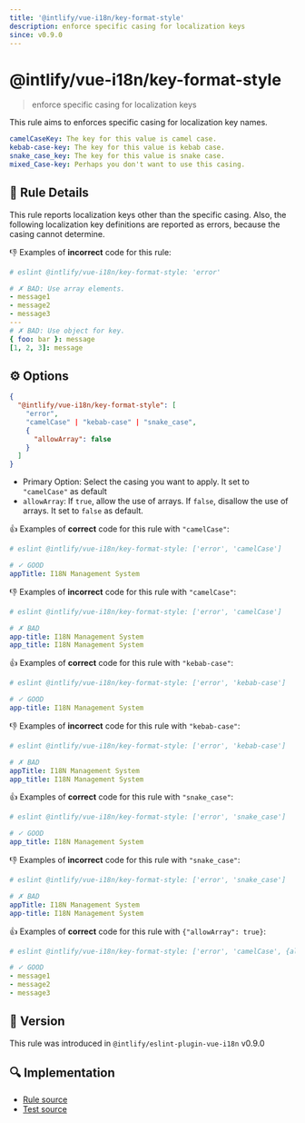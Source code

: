 ```yaml
---
title: '@intlify/vue-i18n/key-format-style'
description: enforce specific casing for localization keys
since: v0.9.0
---
```


# @intlify/vue-i18n/key-format-style

> enforce specific casing for localization keys

This rule aims to enforces specific casing for localization key names.

```yaml
camelCaseKey: The key for this value is camel case.
kebab-case-key: The key for this value is kebab case.
snake_case_key: The key for this value is snake case.
mixed_Case-key: Perhaps you don't want to use this casing.
```

## :book: Rule Details

This rule reports localization keys other than the specific casing.
Also, the following localization key definitions are reported as errors, because the casing cannot determine.

:-1: Examples of **incorrect** code for this rule:

<eslint-code-block language="yaml">

```yaml
# eslint @intlify/vue-i18n/key-format-style: 'error'

# ✗ BAD: Use array elements.
- message1
- message2
- message3
---
# ✗ BAD: Use object for key.
{ foo: bar }: message
[1, 2, 3]: message
```

</eslint-code-block>

## :gear: Options

```json
{
  "@intlify/vue-i18n/key-format-style": [
    "error",
    "camelCase" | "kebab-case" | "snake_case",
    {
      "allowArray": false
    }
  ]
}
```

- Primary Option: Select the casing you want to apply. It set to `"camelCase"` as default
- `allowArray`: If `true`, allow the use of arrays. If `false`, disallow the use of arrays. It set to `false` as default.

:+1: Examples of **correct** code for this rule with `"camelCase"`:

<eslint-code-block language="yaml">

```yaml
# eslint @intlify/vue-i18n/key-format-style: ['error', 'camelCase']

# ✓ GOOD
appTitle: I18N Management System
```

</eslint-code-block>

:-1: Examples of **incorrect** code for this rule with `"camelCase"`:

<eslint-code-block language="yaml">

```yaml
# eslint @intlify/vue-i18n/key-format-style: ['error', 'camelCase']

# ✗ BAD
app-title: I18N Management System
app_title: I18N Management System
```

</eslint-code-block>

:+1: Examples of **correct** code for this rule with `"kebab-case"`:

<eslint-code-block language="yaml">

```yaml
# eslint @intlify/vue-i18n/key-format-style: ['error', 'kebab-case']

# ✓ GOOD
app-title: I18N Management System
```

</eslint-code-block>

:-1: Examples of **incorrect** code for this rule with `"kebab-case"`:

<eslint-code-block language="yaml">

```yaml
# eslint @intlify/vue-i18n/key-format-style: ['error', 'kebab-case']

# ✗ BAD
appTitle: I18N Management System
app_title: I18N Management System
```

</eslint-code-block>

:+1: Examples of **correct** code for this rule with `"snake_case"`:

<eslint-code-block language="yaml">

```yaml
# eslint @intlify/vue-i18n/key-format-style: ['error', 'snake_case']

# ✓ GOOD
app_title: I18N Management System
```

</eslint-code-block>

:-1: Examples of **incorrect** code for this rule with `"snake_case"`:

<eslint-code-block language="yaml">

```yaml
# eslint @intlify/vue-i18n/key-format-style: ['error', 'snake_case']

# ✗ BAD
appTitle: I18N Management System
app-title: I18N Management System
```

</eslint-code-block>

:+1: Examples of **correct** code for this rule with `{"allowArray": true}`:

<eslint-code-block language="yaml">

```yaml
# eslint @intlify/vue-i18n/key-format-style: ['error', 'camelCase', {allowArray: true}]

# ✓ GOOD
- message1
- message2
- message3
```

</eslint-code-block>

## :rocket: Version

This rule was introduced in `@intlify/eslint-plugin-vue-i18n` v0.9.0

## :mag: Implementation

- [Rule source](https://github.com/intlify/eslint-plugin-vue-i18n/blob/master/lib/rules/key-format-style.ts)
- [Test source](https://github.com/intlify/eslint-plugin-vue-i18n/tree/master/tests/lib/rules/key-format-style.ts)
